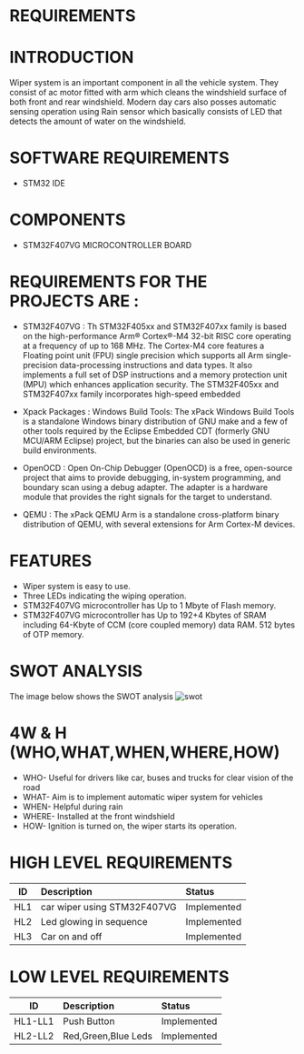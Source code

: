 # REQUIREMENTS
# INTRODUCTION
Wiper system is an important component in all the vehicle system. They consist of ac motor fitted with arm which cleans the windshield surface of both front and rear windshield. Modern day cars also posses automatic sensing operation using Rain sensor which basically consists of LED that detects the amount of water on the windshield.

# SOFTWARE REQUIREMENTS
- STM32 IDE 

# COMPONENTS 
- STM32F407VG MICROCONTROLLER BOARD

# REQUIREMENTS FOR THE PROJECTS ARE :
- STM32F407VG :
     Th STM32F405xx and STM32F407xx family is based on the high-performance Arm® Cortex®-M4 32-bit RISC core operating at a frequency of up to 168 MHz. The Cortex-M4 core features a Floating point unit (FPU) single precision which supports all Arm single-precision data-processing instructions and data types. It also implements a full set of DSP instructions and a memory protection unit (MPU) which enhances application security. The STM32F405xx and STM32F407xx family incorporates high-speed embedded
     
- Xpack Packages :
   Windows Build Tools: The xPack Windows Build Tools is a standalone Windows binary distribution of GNU make and a few of other tools required by the Eclipse Embedded CDT (formerly GNU MCU/ARM Eclipse) project, but the binaries can also be used in generic build environments.
   
- OpenOCD :
   Open On-Chip Debugger (OpenOCD) is a free, open-source project that aims to provide debugging, in-system programming, and boundary scan using a debug adapter. The adapter is a hardware module that provides the right signals for the target to understand.
   
- QEMU :
   The xPack QEMU Arm is a standalone cross-platform binary distribution of QEMU, with several extensions for Arm Cortex-M devices.
   
# FEATURES 
  - Wiper system is easy to use.
  - Three LEDs indicating the wiping operation.
  - STM32F407VG microcontroller has Up to 1 Mbyte of Flash memory.
  - STM32F407VG microcontroller has Up to 192+4 Kbytes of SRAM including 64-Kbyte of CCM (core coupled memory) data RAM.
    512 bytes of OTP memory.
   
# SWOT ANALYSIS
  The image below shows the SWOT analysis 
  ![swot](https://user-images.githubusercontent.com/68462123/167817970-b2e6d1df-1407-4363-82e7-9cf3ccc385e7.png)
  
# 4W & H (WHO,WHAT,WHEN,WHERE,HOW)
  - WHO- Useful for drivers like car, buses and trucks for clear vision of the road
  - WHAT- Aim is to implement automatic wiper system for vehicles
  - WHEN- Helpful during rain 
  - WHERE- Installed at the front windshield
  - HOW- Ignition is turned on, the wiper starts its operation.
  
# HIGH LEVEL REQUIREMENTS
| ID | Description | Status |
| ---|:------------|:-------|
| HL1 | car wiper using STM32F407VG | Implemented |
| HL2 | Led glowing in sequence| Implemented |
| HL3 | Car on and off | Implemented |

# LOW LEVEL REQUIREMENTS
| ID | Description | Status |
| ---|:------------|:-------|
| HL1-LL1 | Push Button | Implemented | 
| HL2-LL2 | Red,Green,Blue Leds | Implemented |
